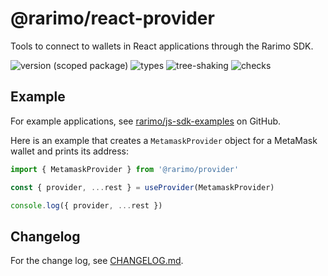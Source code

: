# @rarimo/react-provider
Tools to connect to wallets in React applications through the Rarimo SDK.

![version (scoped package)](https://badgen.net/npm/v/@rarimo/react-provider)
![types](https://badgen.net/npm/types/@rarimo/react-provider)
![tree-shaking](https://badgen.net/bundlephobia/tree-shaking/@rarimo/react-provider)
![checks](https://badgen.net/github/checks/rarimo/js-sdk/main)

## Example

For example applications, see [rarimo/js-sdk-examples](https://github.com/rarimo/js-sdk-examples/) on GitHub.

Here is an example that creates a `MetamaskProvider` object for a MetaMask wallet and prints its address:

```js
import { MetamaskProvider } from '@rarimo/provider'

const { provider, ...rest } = useProvider(MetamaskProvider)

console.log({ provider, ...rest })
```

## Changelog

For the change log, see [CHANGELOG.md](https://github.com/rarimo/js-sdk/blob/main/CHANGELOG.md).
